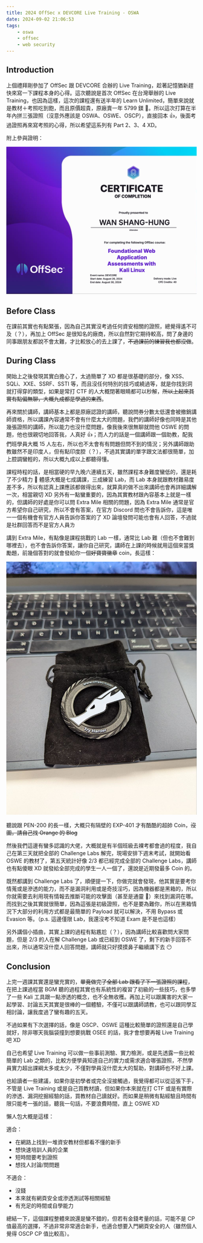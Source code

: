 ```yaml
---
title: 2024 OffSec x DEVCORE Live Training - OSWA
date: 2024-09-02 21:06:53
tags:
    - oswa
    - offsec
    - web security
---
```


## Introduction

上個禮拜剛參加了 OffSec 跟 DEVCORE 合辦的 Live Training，趁著記憶猶新趕快來寫一下課程本身的心得。這次聽說是首次 OffSec 在台灣舉辦的 Live Training，也因為這樣，這次的課程還有送半年的 Learn Unlimited，簡單來說就是教材＋考照吃到飽，而且原價超貴，原廠賣一年 5799 鎂 🫠。所以這次打算在半年內拼三張證照（沒意外應該是 OSWA、OSWE、OSCP），直接回本 👍，後面考過證照再來寫考照的心得，所以希望這系列有 Part 2、3、4 XD。

附上參與證明：

![certificate of completion](./2024-offsec-oswa-live-training/certificate.png)

<!-- more -->

## Before Class

在課前其實也有點緊張，因為自己其實沒考過任何資安相關的證照，總覺得遙不可及（？），再加上 OffSec 是很知名的廠商，所以自然對它期待較高，問了身邊的同事跟朋友都說不會太難，才比較放心的去上課了，~~不過課前的練習我也都沒做~~。

## During Class

開始上之後發現其實白擔心了，太過簡單了 XD 都是很基礎的部分，像 XSS、SQLi、XXE、SSRF、SSTI 等，而且沒任何特別的技巧或繞過等，就是你找到洞就打得穿的類型，如果是常打 CTF 的人大概閉著眼睛都可以秒解，~~所以上起來其實有點偏無聊，大概九成都是學過的東西~~。

再來關於講師，講師基本上都是原廠認證的講師，聽說問券分數太低還會被撤銷講師資格，所以講課內容通常不會有什麼太大的問題，我們的講師好像也同時是其他幾張證照的講師，所以能力也沒什麼問題，像我後來很無聊就問他 OSWE 的問題，他也很親切地回答我，人真好 👍；而人力的話是一個講師跟一個助教，配我們班學員大概 15 人左右，所以也不太會有有問題但問不到的情況；另外講師跟助教雖然不是印度人，但有點印度腔（？），不過其實講的單字跟文法都很簡單，加上腔調蠻輕的，所以大概九成以上都聽得懂。

課程時程的話，是相當硬的早九晚六連續五天，雖然課程本身難度蠻低的，還是耗了不少精力 🫠 體感大概是七成講課，三成練習 Lab，而 Lab 本身就跟教材難易度差不多，所以有認真上課應該都做得出來，就算真的做不出來講師也會再詳細講解一次，相當親切 XD 另外有一點蠻重要的，因為其實教材跟內容基本上就是一樣的，但講師的好處是你可以問 Extra Mile 相關的問題，因為 Extra Mile 通常是官方希望你自己研究，所以不會有答案，在官方 Discord 問也不會告訴你，這是唯一一個有機會有官方人員告訴你答案的了 XD 論壇發問可能也會有人回答，不過就是社群回答而不是官方人員ㄌ

講到 Extra Mile，有點像是課程挑戰的 Lab 一樣，通常比 Lab 難（但也不會難到哪裡去），也不會告訴你答案，讓你自己研究，講師在上課的時候就用這個來當獎勵題，前幾個答對的就會發給你一個~~好寶寶徽章~~ coin，長這樣：

![offsec coin](./2024-offsec-oswa-live-training/offsecCoin.png)

聽說跟 PEN-200 的長一樣，大概只有隔壁的 EXP-401 才有酷酷的超帥 Coin，~~沒圖，請自己找 Orange 的 Blog~~

然後我們這邊有蠻多認識的大佬，大概就是有半個班級去裸考都會過的程度，我自己在第三天就把全部的 Challenge Labs 解完，現場安排下週末考試，就開始看 OSWE 的教材了，第五天統計好像 2/3 都已經完成全部的 Challenge Labs，講師也有點傻眼 XD 就發給全部完成的學生一人一個了，還說是近期發最多 Coin 的。

既然都講到 Challenge Labs 了，順便提一下，你做完就會發現，他其實是要考你情蒐或是滲透的能力，而不是漏洞利用或是奇技淫巧，因為機器都是黑箱的，所以你就需要去利用現有情報去推斷可能的攻擊面（甚至是通靈 🤯）來找到漏洞在哪。而找到之後其實就很簡單，因為這張是初級證照，也不是要為難你，所以在黑箱情況下大部分的利用方式都是最簡單的 Payload 就可以解決，不用 Bypass 或 Evasion 等。（p.s. 這邊僅限 Lab，我還沒考不知道 Exam 是不是也這樣）

另外講個小插曲，其實上課的過程有點尷尬（？），因為講師比較喜歡問大家問題，但是 2/3 的人在解 Challenge Lab 或已經到 OSWE 了，剩下的新手回答不出來，所以通常沒什麼人回答問題，講師就只好摸摸鼻子繼續講下去 😶

## Conclusion

上完一週課其實還是蠻充實的，~~畢竟做完了全部 Lab 跟看了下一張證照的課程~~，在把上課過程當 BGM 聽的過程其實也有系統性的複習了初級的一些技巧，也多學了一些 Kali 工具跟一點滲透的概念，也不全無收穫。再加上可以跟厲害的大家一起學習、討論五天其實是很棒的一個體驗，不僅可以跟講師請教，也可以跟同學互相討論，讓我度過了蠻有趣的五天。

不過如果有下次選擇的話，像是 OSCP、OSWE 這種比較簡單的證照還是自己學就好，除非哪天我腦袋撞到想要挑戰 OSEE 的話，我才會想要再報 Live Training 吧 XD

自己也希望 Live Training 可以做一些事前測驗、實力檢測，或是先透露一些比較簡單的 Lab 之類的，比較方便學員知道自己的實力或需求適合哪張證照，不然學員實力超出課綱太多或太少，不僅對學員沒什麼太大的幫助，對講師也不好上課。

也給讀者一些建議，如果你是初學者或完全沒接觸過，我覺得都可以從這張下手，不管是 Live Training 或是自己買教材讀，但如果你本來就在打 CTF 或是有實際的滲透、漏洞挖掘經驗的話，買教材自己讀就好。而如果是稍微有點經驗且時間有限只能考一張的話，聽我一句話，不要浪費時間，直上 OSWE XD

懶人包大概是這樣：

適合：

-   在網路上找到一堆資安教材但都看不懂的新手
-   想快速培訓人員的企業
-   短時間要考到證照
-   想找人討論/問問題

不適合：

-   沒錢
-   本來就有網頁安全或滲透測試等相關經驗
-   有充足的時間或自學能力

總結一下，這個課程整體來說還是蠻不錯的，但若有金錢考量的話，可能不是 CP 值最高的選擇，不過非常非常適合新手，也適合想要入門網頁安全的人（雖然個人覺得 OSCP CP 值比較高）。
